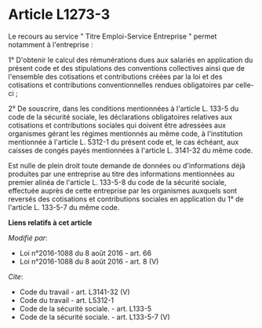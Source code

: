 # Article L1273-3

Le recours au service " Titre Emploi-Service Entreprise " permet notamment à l'entreprise : 

1° D'obtenir le calcul des rémunérations dues aux salariés en application du présent code et des stipulations des conventions
collectives ainsi que de l'ensemble des cotisations et contributions créées par la loi et des cotisations et contributions
conventionnelles rendues obligatoires par celle-ci ; 

2° De souscrire, dans les conditions mentionnées à l'article L. 133-5 du code de la sécurité sociale, les déclarations
obligatoires relatives aux cotisations et contributions sociales qui doivent être adressées aux organismes gérant les régimes
mentionnés au même code, à l'institution mentionnée à l'article L. 5312-1 du présent code et, le cas échéant, aux caisses de
congés payés mentionnées à l'article L. 3141-32 du même code. 

Est nulle de plein droit toute demande de données ou d'informations déjà produites par une entreprise au titre des
informations mentionnées au premier alinéa de l'article L. 133-5-8 du code de la sécurité sociale, effectuée auprès de cette
entreprise par les organismes auxquels sont reversés des cotisations et contributions sociales en application du 1° de
l'article L. 133-5-7 du même code.

**Liens relatifs à cet article**

_Modifié par_:

  - Loi n°2016-1088 du 8 août 2016 - art. 66
  - Loi n°2016-1088 du 8 août 2016 - art. 8 (V)

_Cite_:

  - Code du travail - art. L3141-32 (V)
  - Code du travail - art. L5312-1
  - Code de la sécurité sociale. - art. L133-5
  - Code de la sécurité sociale. - art. L133-5-7 (V)
